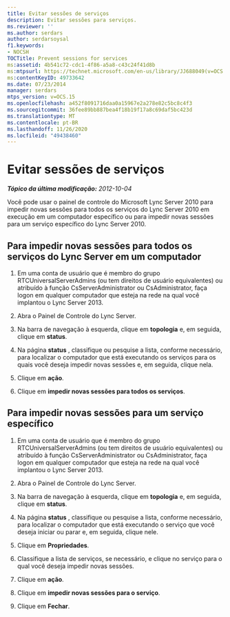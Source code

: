```yaml
---
title: Evitar sessões de serviços
description: Evitar sessões para serviços.
ms.reviewer: ''
ms.author: serdars
author: serdarsoysal
f1.keywords:
- NOCSH
TOCTitle: Prevent sessions for services
ms:assetid: 4b541c72-cdc1-4f86-a5a8-c43c24f41d8b
ms:mtpsurl: https://technet.microsoft.com/en-us/library/JJ688049(v=OCS.15)
ms:contentKeyID: 49733642
ms.date: 07/23/2014
manager: serdars
mtps_version: v=OCS.15
ms.openlocfilehash: a452f8091716daa0a15967e2a278e82c5bc8c4f3
ms.sourcegitcommit: 36fee89bb887bea4f18b19f17a8c69daf5bc423d
ms.translationtype: MT
ms.contentlocale: pt-BR
ms.lasthandoff: 11/26/2020
ms.locfileid: "49438460"
---
```

# <a name="prevent-sessions-for-services"></a>Evitar sessões de serviços

<div data-xmlns="http://www.w3.org/1999/xhtml">

<div class="topic" data-xmlns="http://www.w3.org/1999/xhtml" data-msxsl="urn:schemas-microsoft-com:xslt" data-cs="https://msdn.microsoft.com/">

<div data-asp="https://msdn2.microsoft.com/asp">



</div>

<div id="mainSection">

<div id="mainBody">

<span> </span>

_**Tópico da última modificação:** 2012-10-04_

Você pode usar o painel de controle do Microsoft Lync Server 2010 para impedir novas sessões para todos os serviços do Lync Server 2010 em execução em um computador específico ou para impedir novas sessões para um serviço específico do Lync Server 2010.

<div>

## <a name="to-prevent-new-sessions-for-all-lync-server-services-on-a-computer"></a>Para impedir novas sessões para todos os serviços do Lync Server em um computador

1.  Em uma conta de usuário que é membro do grupo RTCUniversalServerAdmins (ou tem direitos de usuário equivalentes) ou atribuído à função CsServerAdministrator ou CsAdministrator, faça logon em qualquer computador que esteja na rede na qual você implantou o Lync Server 2013.

2.  Abra o Painel de Controle do Lync Server.

3.  Na barra de navegação à esquerda, clique em **topologia** e, em seguida, clique em **status**.

4.  Na página **status** , classifique ou pesquise a lista, conforme necessário, para localizar o computador que está executando os serviços para os quais você deseja impedir novas sessões e, em seguida, clique nela.

5.  Clique em **ação**.

6.  Clique em **impedir novas sessões para todos os serviços**.

</div>

<div>

## <a name="to-prevent-new-sessions-for-a-specific-service"></a>Para impedir novas sessões para um serviço específico

1.  Em uma conta de usuário que é membro do grupo RTCUniversalServerAdmins (ou tem direitos de usuário equivalentes) ou atribuído à função CsServerAdministrator ou CsAdministrator, faça logon em qualquer computador que esteja na rede na qual você implantou o Lync Server 2013.

2.  Abra o Painel de Controle do Lync Server.

3.  Na barra de navegação à esquerda, clique em **topologia** e, em seguida, clique em **status**.

4.  Na página **status** , classifique ou pesquise a lista, conforme necessário, para localizar o computador que está executando o serviço que você deseja iniciar ou parar e, em seguida, clique nele.

5.  Clique em **Propriedades**.

6.  Classifique a lista de serviços, se necessário, e clique no serviço para o qual você deseja impedir novas sessões.

7.  Clique em **ação**.

8.  Clique em **impedir novas sessões para o serviço**.

9.  Clique em **Fechar**.

</div>

</div>

<span> </span>

</div>

</div>

</div>

